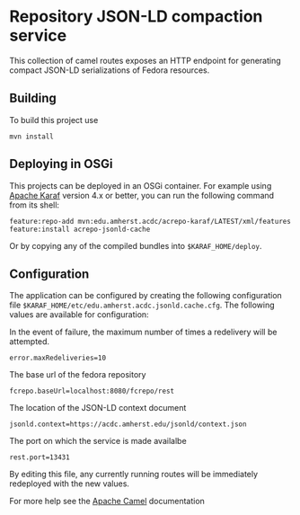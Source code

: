 Repository JSON-LD compaction service
=====================================

This collection of camel routes exposes an HTTP endpoint for
generating compact JSON-LD serializations of Fedora resources.

Building
--------

To build this project use

    mvn install

Deploying in OSGi
-----------------

This projects can be deployed in an OSGi container. For example using
[Apache Karaf](http://karaf.apache.org) version 4.x or better, you can run the following
command from its shell:

    feature:repo-add mvn:edu.amherst.acdc/acrepo-karaf/LATEST/xml/features
    feature:install acrepo-jsonld-cache

Or by copying any of the compiled bundles into `$KARAF_HOME/deploy`.

Configuration
-------------

The application can be configured by creating the following configuration
file `$KARAF_HOME/etc/edu.amherst.acdc.jsonld.cache.cfg`. The following values
are available for configuration:

In the event of failure, the maximum number of times a redelivery will be attempted.

    error.maxRedeliveries=10

The base url of the fedora repository

    fcrepo.baseUrl=localhost:8080/fcrepo/rest

The location of the JSON-LD context document

    jsonld.context=https://acdc.amherst.edu/jsonld/context.json

The port on which the service is made availalbe

    rest.port=13431

By editing this file, any currently running routes will be immediately redeployed
with the new values.

For more help see the [Apache Camel](http://camel.apache.org) documentation



